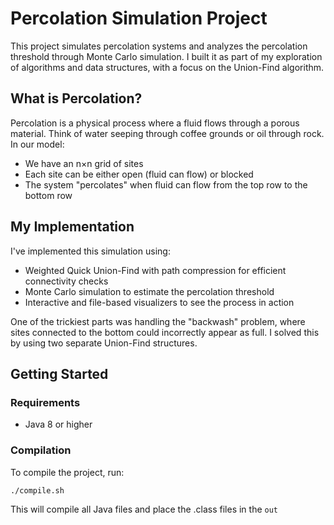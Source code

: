 # Percolation Simulation Project

This project simulates percolation systems and analyzes the percolation threshold through Monte Carlo simulation. I built it as part of my exploration of algorithms and data structures, with a focus on the Union-Find algorithm.

## What is Percolation?

Percolation is a physical process where a fluid flows through a porous material. Think of water seeping through coffee grounds or oil through rock. In our model:
- We have an n×n grid of sites
- Each site can be either open (fluid can flow) or blocked
- The system "percolates" when fluid can flow from the top row to the bottom row

## My Implementation

I've implemented this simulation using:
- Weighted Quick Union-Find with path compression for efficient connectivity checks
- Monte Carlo simulation to estimate the percolation threshold
- Interactive and file-based visualizers to see the process in action

One of the trickiest parts was handling the "backwash" problem, where sites connected to the bottom could incorrectly appear as full. I solved this by using two separate Union-Find structures.

## Getting Started

### Requirements
- Java 8 or higher

### Compilation

To compile the project, run:

```
./compile.sh
```

This will compile all Java files and place the .class files in the `out`